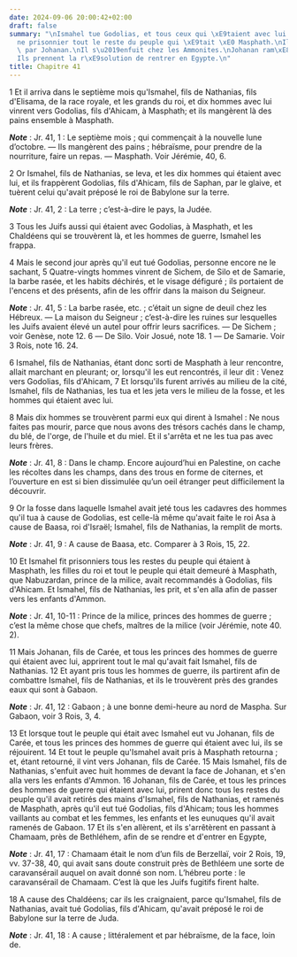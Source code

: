 ```yaml
---
date: 2024-09-06 20:00:42+02:00
draft: false
summary: "\nIsmahel tue Godolias, et tous ceux qui \xE9taient avec lui.\nIl emm\xE8\
  ne prisonnier tout le reste du peuple qui \xE9tait \xE0 Masphath.\nIl est poursuivi\
  \ par Johanan.\nIl s\u2019enfuit chez les Ammonites.\nJohanan ram\xE8ne les prisonniers.\n\
  Ils prennent la r\xE9solution de rentrer en Egypte.\n"
title: Chapitre 41
---
```





1 Et il arriva dans le septième mois qu'Ismahel, fils de Nathanias, fils d'Elisama, de la race royale, et les grands du roi, et dix hommes avec lui vinrent vers Godolias, fils d'Ahicam, à Masphath; et ils mangèrent là des pains ensemble à Masphath.

***Note*** :  Jr. 41, 1 : Le septième mois ; qui commençait à la nouvelle lune d’octobre. ― Ils mangèrent des pains ; hébraïsme, pour prendre de la nourriture, faire un repas. ― Masphath. Voir Jérémie, 40, 6.

2 Or Ismahel, fils de Nathanias, se leva, et les dix hommes qui étaient avec lui, et ils frappèrent Godolias, fils d'Ahicam, fils de Saphan, par le glaive, et tuèrent celui qu'avait préposé le roi de Babylone sur la terre.

***Note*** :  Jr. 41, 2 : La terre ; c’est-à-dire le pays, la Judée.

3 Tous les Juifs aussi qui étaient avec Godolias, à Masphath, et les Chaldéens qui se trouvèrent là, et les hommes de guerre, Ismahel les frappa.


4 Mais le second jour après qu'il eut tué Godolias, personne encore ne le sachant, 5 Quatre-vingts hommes vinrent de Sichem, de Silo et de Samarie, la barbe rasée, et les habits déchirés, et le visage défiguré ; ils portaient de l'encens et des présents, afin de les offrir dans la maison du Seigneur.

***Note*** :  Jr. 41, 5 : La barbe rasée, etc. ; c’était un signe de deuil chez les Hébreux. ― La maison du Seigneur ; c’est-à-dire les ruines sur lesquelles les Juifs avaient élevé un autel pour offrir leurs sacrifices. ― De Sichem ; voir Genèse, note 12. 6 ― De Silo. Voir Josué, note 18. 1 ― De Samarie. Voir 3 Rois, note 16. 24.

6 Ismahel, fils de Nathanias, étant donc sorti de Masphath à leur rencontre, allait marchant en pleurant; or, lorsqu'il les eut rencontrés, il leur dit : Venez vers Godolias, fils d'Ahicam, 7 Et lorsqu'ils furent arrivés au milieu de la cité, Ismahel, fils de Nathanias, les tua et les jeta vers le milieu de la fosse, et les hommes qui étaient avec lui.


8 Mais dix hommes se trouvèrent parmi eux qui dirent à Ismahel : Ne nous faites pas mourir, parce que nous avons des trésors cachés dans le champ, du blé, de l'orge, de l'huile et du miel. Et il s'arrêta et ne les tua pas avec leurs frères.

***Note*** :  Jr. 41, 8 : Dans le champ. Encore aujourd’hui en Palestine, on cache les récoltes dans les champs, dans des trous en forme de citernes, et l’ouverture en est si bien dissimulée qu’un oeil étranger peut difficilement la découvrir.

9 Or la fosse dans laquelle Ismahel avait jeté tous les cadavres des hommes qu'il tua à cause de Godolias, est celle-là même qu'avait faite le roi Asa à cause de Baasa, roi d'Israël; Ismahel, fils de Nathanias, la remplit de morts.

***Note*** :  Jr. 41, 9 : A cause de Baasa, etc. Comparer à 3 Rois, 15, 22.


10 Et Ismahel fit prisonniers tous les restes du peuple qui étaient à Masphath, les filles du roi et tout le peuple qui était demeuré à Masphath, que Nabuzardan, prince de la milice, avait recommandés à Godolias, fils d'Ahicam. Et Ismahel, fils de Nathanias, les prit, et s'en alla afin de passer vers les enfants d'Ammon.

***Note*** :  Jr. 41, 10-11 : Prince de la milice, princes des hommes de guerre ; c’est la même chose que chefs, maîtres de la milice (voir Jérémie, note 40. 2).


11 Mais Johanan, fils de Carée, et tous les princes des hommes de guerre qui étaient avec lui, apprirent tout le mal qu'avait fait Ismahel, fils de Nathanias. 12 Et ayant pris tous les hommes de guerre, ils partirent afin de combattre Ismahel, fils de Nathanias, et ils le trouvèrent près des grandes eaux qui sont à Gabaon.

***Note*** :  Jr. 41, 12 : Gabaon ; à une bonne demi-heure au nord de Maspha. Sur Gabaon, voir 3 Rois, 3, 4.

13 Et lorsque tout le peuple qui était avec Ismahel eut vu Johanan, fils de Carée, et tous les princes des hommes de guerre qui étaient avec lui, ils se réjouirent. 14 Et tout le peuple qu'Ismahel avait pris à Masphath retourna ; et, étant retourné, il vint vers Johanan, fils de Carée. 15 Mais Ismahel, fils de Nathanias, s'enfuit avec huit hommes de devant la face de Johanan, et s'en alla vers les enfants d'Ammon. 16 Johanan, fils de Carée, et tous les princes des hommes de guerre qui étaient avec lui, prirent donc tous les restes du peuple qu'il avait retirés des mains d'Ismahel, fils de Nathanias, et ramenés de Masphath, après qu'il eut tué Godolias, fils d'Ahicam; tous les hommes vaillants au combat et les femmes, les enfants et les eunuques qu'il avait ramenés de Gabaon. 17 Et ils s'en allèrent, et ils s'arrêtèrent en passant à Chamaam, près de Bethléhem, afin de se rendre et d'entrer en Egypte,

***Note*** :  Jr. 41, 17 : Chamaam était le nom d’un fils de Berzellaï, voir 2 Rois, 19, vv. 37-38, 40, qui avait sans doute construit près de Bethléem une sorte de caravansérail auquel on avait donné son nom. L’hébreu porte : le caravansérail de Chamaam. C’est là que les Juifs fugitifs firent halte.

18 A cause des Chaldéens; car ils les craignaient, parce qu'Ismahel, fils de Nathanias, avait tué Godolias, fils d'Ahicam, qu'avait préposé le roi de Babylone sur la terre de Juda.

***Note*** :  Jr. 41, 18 : A cause ; littéralement et par hébraïsme, de la face, loin de.

